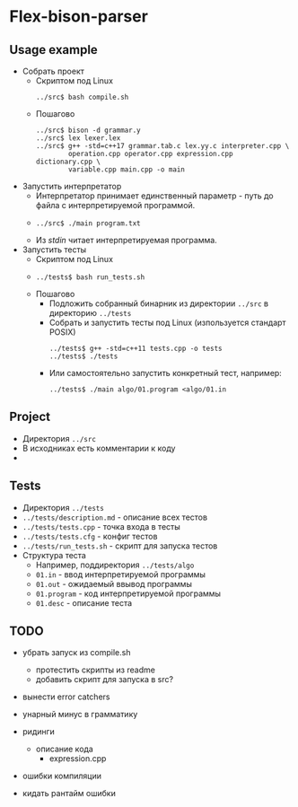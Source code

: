 # Flex-bison-parser

## Usage example

- Собрать проект
  - Скриптом под Linux
    ```
    ../src$ bash compile.sh
    ```
  - Пошагово
    ```
    ../src$ bison -d grammar.y
    ../src$ lex lexer.lex
    ../src$ g++ -std=c++17 grammar.tab.c lex.yy.c interpreter.cpp \
            operation.cpp operator.cpp expression.cpp dictionary.cpp \
            variable.cpp main.cpp -o main
    ```
- Запустить интерпретатор
  - Интерпретатор принимает единственный параметр - путь до файла с интерпретируемой программой.
  - ```
    ../src$ ./main program.txt
    ```
  - Из *stdin* читает интерпретируемая программа.
- Запустить тесты
  - Скриптом под Linux
  - ```
    ../tests$ bash run_tests.sh
    ```
  - Пошагово
    - Подложить собранный бинарник из директории `../src` в директорию `../tests`
    - Собрать и запустить тесты под Linux (изпользуется стандарт POSIX)
      ```
      ../tests$ g++ -std=c++11 tests.cpp -o tests
      ../tests$ ./tests
      ```
    - Или самостоятельно запустить конкретный тест, например:
      ```
      ../tests$ ./main algo/01.program <algo/01.in
      ```

## Project

- Директория `../src`
- В исходниках есть комментарии к коду
-

## Tests

- Директория `../tests`
- `../tests/description.md` - описание всех тестов
- `../tests/tests.cpp` - точка входа в тесты
- `../tests/tests.cfg` - конфиг тестов
- `../tests/run_tests.sh` - скрипт для запуска тестов
- Структура теста
  - Например, поддиректория `../tests/algo`
  - `01.in` - ввод интерпретируемой программы
  - `01.out` - ожидаемый ввывод программы
  - `01.program` - код интерпретируемой программы
  - `01.desc` - описание теста

## TODO

- убрать запуск из compile.sh
  - протестить скрипты из readme
  - добавить скрипт для запуска в src?


- вынести error catchers
- унарный минус в грамматику
- ридинги
  - описание кода
    - expression.cpp
- ошибки компиляции
- кидать рантайм ошибки
